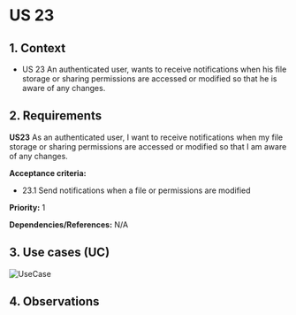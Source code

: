 # US 23

## 1. Context

* US 23 An authenticated user, wants to receive notifications when his file storage or sharing permissions are accessed or modified so that he is aware of any changes.

## 2. Requirements

**US23** As an authenticated user, I want to receive notifications when my file storage or sharing permissions are accessed or modified so that I am aware of any changes.

**Acceptance criteria:**

- 23.1 Send notifications when a file or permissions are modified

**Priority:** 1

**Dependencies/References:**
N/A

## 3. Use cases (UC)

![UseCase](../../../Global_Artifacts/UC_Folder/UC1/UC1.svg)


## 4. Observations